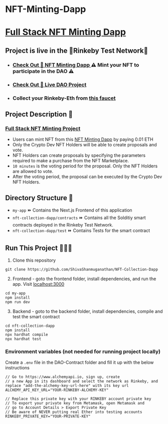 # NFT-Minting-Dapp

# [Full Stack NFT Minting Dapp](http://nft-collection-dapp-kappa.vercel.app/) 

## Project is live in the 🔗Rinkeby Test Network🔗
- ### [Check Out 🚀 NFT Minting Dapp ](https://nft-collection-dapp-kappa.vercel.app/) ⚠ Mint your NFT to participate in the DAO ⚠
- ### [Check Out 🚀 Live DAO Project ](https://fullstack-dao-dapp.vercel.app/)
- ### Collect your Rinkeby-Eth from [this faucet](https://faucets.chain.link/rinkeby)

## Project Description 📃

### [Full Stack NFT Minting Project](http://nft-collection-dapp-kappa.vercel.app/)
- Users can mint NFT from this [NFT Minting Dapp](https://nft-collection-dapp-kappa.vercel.app/) by paying 0.01 ETH
- Only the Crypto Dev NFT Holders will be able to create proposals and vote.
- NFT Holders can create proposals by specifying the parameters required to make a purchase from the NFT Marketplace.
- `10 minutes` is the voting period for the proposal. Only the NFT Holders are allowed to vote.
- After the voting period, the proposal can be executed by the Crypto Dev NFT Holders.

## Directory Structure 📂
- `my-app` ⏩ Contains the Next.js Frontend of this application
- `nft-collection-dapp/contracts` ⏩ Contains all the Solditiy smart contracts deployed in the Rinkeby Test Network.
- `nft-collection-dapp/test` ⏩ Contains Tests for the smart contract

## Run This Project 🏃‍♀️💨
1. Clone this repository 
```shell 
git clone https://github.com/ShivaShanmuganathan/NFT-Collection-Dapp
```

2. Frontend - goto the frontend folder, install dependencies, and run the app. Visit [localhost:3000](http://localhost:3000/)
```shell
cd my-app
npm install
npm run dev
```
3. Backend - goto to the backend folder, install dependencies, compile and test the smart contract
```shell
cd nft-collection-dapp
npm install
npx hardhat compile
npx hardhat test
```

### Environment variables (not needed for running project locally)
Create a `.env` file in the DAO-Contract folder and fill it up with the below instructions
``` shell
// Go to https://www.alchemyapi.io, sign up, create
// a new App in its dashboard and select the network as Rinkeby, and replace "add-the-alchemy-key-url-here" with its key url
ALCHEMY_API_KEY_URL="YOUR-RINKEBY-ALCHEMY-KEY"

// Replace this private key with your RINKEBY account private key
// To export your private key from Metamask, open Metamask and
// go to Account Details > Export Private Key
// Be aware of NEVER putting real Ether into testing accounts
RINKEBY_PRIVATE_KEY="YOUR-PRIVATE-KEY"
```
